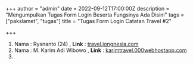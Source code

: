 +++
author = "admin"
date = 2022-09-12T17:00:00Z
description = "Mengumpulkan Tugas Form Login Beserta Fungsinya Ada Disini"
tags = ["pakslamet", "tugas"]
title = "Tugas Form Login Catatan Travel #2"

+++
1. Nama : Rysnanto (24) , **Link** : [travel.jongnesia.com](https://travel.jongnesia.com "travel.jongnesia.com")
2. Nama : M. Karim Adi Wibowo , **Link** : [karimtravel.000webhostapp.com](https://karimtravel.000webhostapp.com "karimtravel.000webhostapp.com")
3. 
